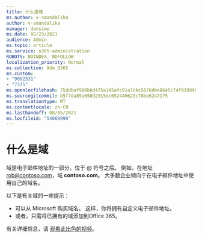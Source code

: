 ```yaml
---
title: 什么是域
ms.author: v-smandalika
author: v-smandalika
manager: dansimp
ms.date: 02/23/2021
audience: Admin
ms.topic: article
ms.service: o365-administration
ROBOTS: NOINDEX, NOFOLLOW
localization_priority: Normal
ms.collection: Adm_O365
ms.custom:
- "9002531"
- "7375"
ms.openlocfilehash: 75ddbaf986b6d475a145afc91a7cbc5676dbe8645c74f9399969c78be5d0342f
ms.sourcegitcommit: b5f7da89a650d2915dc652449623c78be6247175
ms.translationtype: MT
ms.contentlocale: zh-CN
ms.lasthandoff: 08/05/2021
ms.locfileid: "54069990"
---
```

# <a name="whats-a-domain"></a>什么是域

域是电子邮件地址的一部分，位于 @ 符号之后。 例如，在地址 rob@contoso.com，域 **contoso.com**。 大多数企业倾向于在电子邮件地址中使用自己的域名。

以下是有关域的一些提示：

- 可以从 Microsoft 购买域名。 这样，你将拥有自定义电子邮件地址。
- 或者，只需将已拥有的域添加到Office 365。

有关详细信息，请 [观看此出色的视频](https://www.youtube.com/watch)。